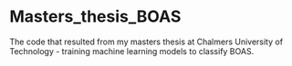 # Masters_thesis_BOAS
The code that resulted from my masters thesis at Chalmers University of Technology - training machine learning models to classify BOAS.

